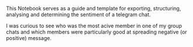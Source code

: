 This Notebook serves as a guide and template for exporting, structuring, analysing and determining the sentiment of a telegram chat. 

I was curious to see who was the most acive member in one of my group chats and which members were particularly good at spreading negative (or positive) message. 
